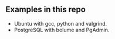 ## Examples in this repo

- Ubuntu with gcc, python and valgrind.
- PostgreSQL with bolume and PgAdmin.
